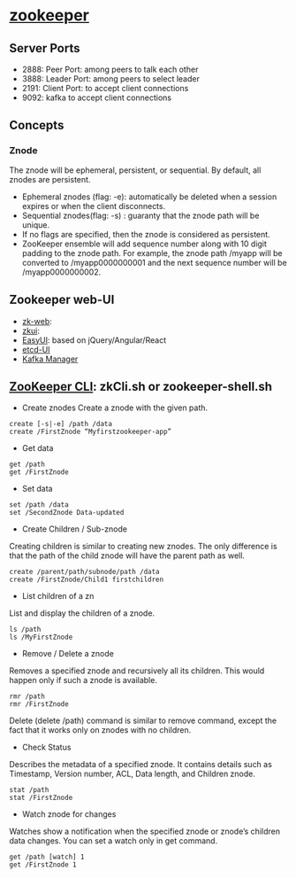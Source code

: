 # [zookeeper]()
## Server Ports
- 2888: Peer Port: among peers to talk each other
- 3888: Leader Port: among peers to select leader
- 2191: Client Port: to accept client connections
- 9092: kafka to accept client connections

## Concepts
### Znode
The znode will be ephemeral, persistent, or sequential. By default, all znodes are persistent.
- Ephemeral znodes (flag: -e):  automatically be deleted when a session expires or when the client disconnects.
- Sequential znodes(flag: -s) : guaranty that the znode path will be unique.
- If no flags are specified, then the znode is considered as persistent.
- ZooKeeper ensemble will add sequence number along with 10 digit padding to the znode path. For example, the znode path /myapp will be converted to /myapp0000000001 and the next sequence number will be /myapp0000000002. 

## Zookeeper web-UI
- [zk-web](https://github.com/qiuxiafei/zk-web):
- [zkui](https://github.com/DeemOpen/zkui):
- [EasyUI](http://www.jeasyui.com/): based on jQuery/Angular/React
- [etcd-UI](https://github.com/evildecay/etcdkeeper)
- [Kafka Manager](https://github.com/yahoo/kafka-manager.git)

## [ZooKeeper CLI](): zkCli.sh or zookeeper-shell.sh
- Create znodes
Create a znode with the given path. 
```
create [-s|-e] /path /data
create /FirstZnode “Myfirstzookeeper-app”
```
- Get data
```
get /path 
get /FirstZnode
```
- Set data
```
set /path /data
set /SecondZnode Data-updated
```
- Create Children / Sub-znode

Creating children is similar to creating new znodes. The only difference is that the path of the child znode will have the parent path as well.
```
create /parent/path/subnode/path /data
create /FirstZnode/Child1 firstchildren
```
- List children of a zn

List and display the children of a znode.
```
ls /path
ls /MyFirstZnode
```
- Remove / Delete a znode

Removes a specified znode and recursively all its children. This would happen only if such a znode is available.
```
rmr /path
rmr /FirstZnode
```
Delete (delete /path) command is similar to remove command, except the fact that it works only on znodes with no children.

- Check Status

Describes the metadata of a specified znode. It contains details such as Timestamp, Version number, ACL, Data length, and Children znode.
```
stat /path
stat /FirstZnode
```
- Watch znode for changes

Watches show a notification when the specified znode or znode’s children data changes. You can set a watch only in get command.
```
get /path [watch] 1
get /FirstZnode 1
```
